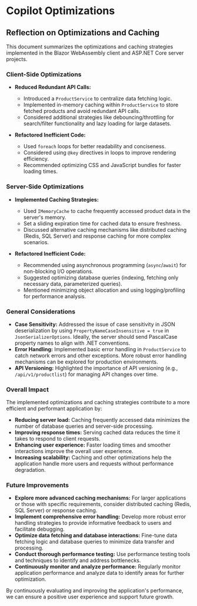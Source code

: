 # Copilot Optimizations

## Reflection on Optimizations and Caching

This document summarizes the optimizations and caching strategies implemented in the Blazor WebAssembly client and ASP.NET Core server projects.

### Client-Side Optimizations

* **Reduced Redundant API Calls:**
    * Introduced a `ProductService` to centralize data fetching logic.
    * Implemented in-memory caching within `ProductService` to store fetched products and avoid redundant API calls.
    * Considered additional strategies like debouncing/throttling for search/filter functionality and lazy loading for large datasets.

* **Refactored Inefficient Code:**
    * Used `foreach` loops for better readability and conciseness.
    * Considered using `@key` directives in loops to improve rendering efficiency.
    * Recommended optimizing CSS and JavaScript bundles for faster loading times.

### Server-Side Optimizations

* **Implemented Caching Strategies:**
    * Used `IMemoryCache` to cache frequently accessed product data in the server's memory.
    * Set a sliding expiration time for cached data to ensure freshness.
    * Discussed alternative caching mechanisms like distributed caching (Redis, SQL Server) and response caching for more complex scenarios.

* **Refactored Inefficient Code:**
    * Recommended using asynchronous programming (`async`/`await`) for non-blocking I/O operations.
    * Suggested optimizing database queries (indexing, fetching only necessary data, parameterized queries).
    * Mentioned minimizing object allocation and using logging/profiling for performance analysis.

### General Considerations

* **Case Sensitivity:** Addressed the issue of case sensitivity in JSON deserialization by using `PropertyNameCaseInsensitive = true` in `JsonSerializerOptions`. Ideally, the server should send PascalCase property names to align with .NET conventions.
* **Error Handling:** Implemented basic error handling in `ProductService` to catch network errors and other exceptions. More robust error handling mechanisms can be explored for production environments.
* **API Versioning:** Highlighted the importance of API versioning (e.g., `/api/v1/productlist`) for managing API changes over time.

### Overall Impact

The implemented optimizations and caching strategies contribute to a more efficient and performant application by:

* **Reducing server load:** Caching frequently accessed data minimizes the number of database queries and server-side processing.
* **Improving response times:** Serving cached data reduces the time it takes to respond to client requests.
* **Enhancing user experience:** Faster loading times and smoother interactions improve the overall user experience.
* **Increasing scalability:** Caching and other optimizations help the application handle more users and requests without performance degradation.

### Future Improvements

* **Explore more advanced caching mechanisms:** For larger applications or those with specific requirements, consider distributed caching (Redis, SQL Server) or response caching.
* **Implement comprehensive error handling:** Develop more robust error handling strategies to provide informative feedback to users and facilitate debugging.
* **Optimize data fetching and database interactions:** Fine-tune data fetching logic and database queries to minimize data transfer and processing.
* **Conduct thorough performance testing:** Use performance testing tools and techniques to identify and address bottlenecks.
* **Continuously monitor and analyze performance:** Regularly monitor application performance and analyze data to identify areas for further optimization.

By continuously evaluating and improving the application's performance, we can ensure a positive user experience and support future growth.